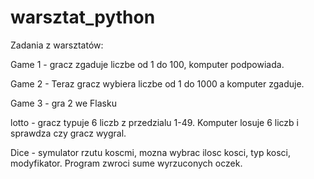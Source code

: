 # warsztat_python

Zadania z warsztatów:

Game 1 - gracz zgaduje liczbe od 1 do 100, komputer podpowiada.

Game 2 - Teraz gracz wybiera liczbe od 1 do 1000 a komputer zgaduje.

Game 3 - gra 2 we Flasku

lotto - gracz typuje 6 liczb z przedzialu 1-49. Komputer losuje 6 liczb i sprawdza czy gracz wygral.

Dice - symulator rzutu koscmi, mozna wybrac ilosc kosci, typ kosci, modyfikator. Program zwroci sume wyrzuconych oczek.
